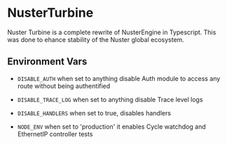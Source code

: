 # NusterTurbine

Nuster Turbine is a complete rewrite of NusterEngine in Typescript.
This was done to ehance stability of the Nuster global ecosystem.

## Environment Vars

* `
DISABLE_AUTH
`
when set to anything disable Auth module to access any route without being authentified

* `DISABLE_TRACE_LOG` when set to anything disable Trace level logs
* `DISABLE_HANDLERS` when set to true, disables handlers
* `NODE_ENV` when set to 'production' it enables Cycle watchdog and EthernetIP controller tests

